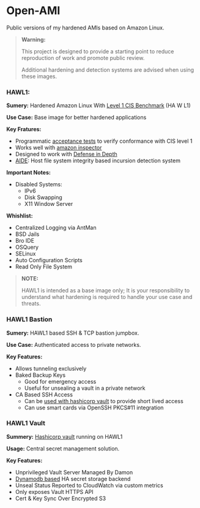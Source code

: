 # Open-AMI

Public versions of my hardened AMIs based on Amazon Linux.

> **Warning:**
>
> This project is designed to provide a starting point to reduce reproduction of work and promote public review.
>
> Additional hardening and detection systems are advised when using these images.


### HAWL1:

**Sumery:** Hardened Amazon Linux With [Level 1 CIS Benchmark](https://www.cisecurity.org/cis-benchmarks/) (HA W L1)

**Use Case:** Base image for better hardened applications

**Key Fratures:**

- Programmatic [acceptance tests](https://github.com/Andr3wHur5t/open-ami/blob/master/hawl1/validate.sh) to verify conformance with CIS level 1
- Works well with [amazon inspector](http://docs.aws.amazon.com/inspector/latest/userguide/inspector_cis.html)
- Designed to work with [Defense in Depth](https://en.wikipedia.org/wiki/Defense_in_depth_(computing))
- [AIDE](http://aide.sourceforge.net/): Host file system integrity based incursion detection system

**Important Notes:**
- Disabled Systems:
  - IPv6
  - Disk Swapping
  - X11 Window Server

**Whishlist:**
- Centralized Logging via AntMan
- BSD Jails
- Bro IDE
- OSQuery
- SELinux
- Auto Configuration Scripts
- Read Only File System

> **NOTE:**
>
> HAWL1 is intended as a base image only; It is your responsibility to understand what hardening is required to handle your use case and threats.

### HAWL1 Bastion

**Sumery:** HAWL1 based SSH & TCP bastion jumpbox.

**Use Case:** Authenticated access to private networks.

**Key Features:**

- Allows tunneling exclusively
- Baked Backup Keys
  - Good for emergency access
  - Useful for unsealing a vault in a private network
- CA Based SSH Access
  - Can be [used with hashicorp vault](https://www.vaultproject.io/docs/secrets/ssh/signed-ssh-certificates.html) to provide short lived access
  - Can use smart cards via OpenSSH PKCS#11 integration

### HAWL1 Vault

**Summery:** [Hashicorp vault](https://www.vaultproject.io/) running on HAWL1

**Usage:** Central secret management solution.

**Key Features:**
- Unprivileged Vault Server Managed By Damon
- [Dynamodb based](https://www.vaultproject.io/docs/configuration/storage/dynamodb.html) HA secret storage backend
- Unseal Status Reported to CloudWatch via custom metrics
- Only exposes Vault HTTPS API
- Cert & Key Sync Over Encrypted S3

